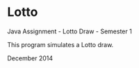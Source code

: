 # Lotto
Java Assignment - Lotto Draw - Semester 1

This program simulates a Lotto draw.

December 2014

